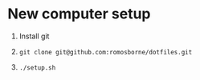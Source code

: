 # New computer setup

1. Install git

2. `git clone git@github.com:romosborne/dotfiles.git`

3. `./setup.sh`
